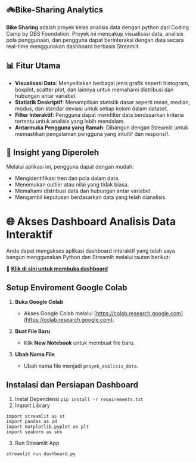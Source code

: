 ## 🚲Bike-Sharing Analytics
**Bike Sharing** adalah proyek kelas analisis data dengan python dari Coding Camp by DBS Foundation. Proyek ini mencakup visualisasi data, analisis pola penggunaan, dan pengguna dapat berinteraksi dengan data secara real-time menggunakan dashboard berbasis Streamlit.

## 📊 Fitur Utama

- **Visualisasi Data**: Menyediakan berbagai jenis grafik seperti histogram, boxplot, scatter plot, dan lainnya untuk memahami distribusi dan hubungan antar variabel.
- **Statistik Deskriptif**: Menampilkan statistik dasar seperti mean, median, modus, dan standar deviasi untuk setiap kolom dalam dataset.
- **Filter Interaktif**: Pengguna dapat memfilter data berdasarkan kriteria tertentu untuk analisis yang lebih mendalam.
- **Antarmuka Pengguna yang Ramah**: Dibangun dengan Streamlit untuk memastikan pengalaman pengguna yang intuitif dan responsif.

## 🧠 Insight yang Diperoleh

Melalui aplikasi ini, pengguna dapat dengan mudah:

- Mengidentifikasi tren dan pola dalam data.
- Menemukan outlier atau nilai yang tidak biasa.
- Memahami distribusi data dan hubungan antar variabel.
- Mengambil keputusan berdasarkan data yang telah dianalisis.

# 🌐 Akses Dashboard Analisis Data Interaktif

Anda dapat mengakses aplikasi dashboard interaktif yang telah saya bangun menggunakan Python dan Streamlit melalui tautan berikut:

🔗 **[Klik di sini untuk membuka dashboard](https://dvaikhsn.streamlit.app/)**


## Setup Enviroment Google Colab

1. **Buka Google Colab**
   - Akses Google Colab melalui [https://colab.research.google.com](https://colab.research.google.com).

2. **Buat File Baru**
   - Klik **New Notebook** untuk membuat file baru.

3. **Ubah Nama File**
   - Ubah nama file menjadi `proyek_analisis_data`.


## Instalasi dan Persiapan Dashboard
1. Instal Dependensi
`pip install -r requirements.txt`
2. Import Library
```
import streamlit as st
import pandas as pd
import matplotlib.pyplot as plt
import seaborn as sns
```
3. Run Streamlit App
```
streamlit run dashboard.py
```
